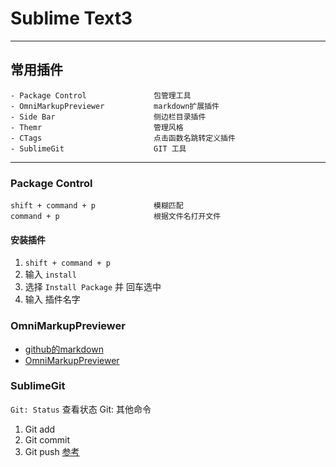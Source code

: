 # Sublime Text3

---

## 常用插件
	- Package Control 				包管理工具
	- OmniMarkupPreviewer 			markdown扩展插件
	- Side Bar						侧边栏目录插件
	- Themr							管理风格
	- CTags							点击函数名跳转定义插件
	- SublimeGit					GIT 工具


---

### Package Control
	shift + command + p 			模糊匹配
	command + p 					根据文件名打开文件

#### 安装插件
1. `shift + command + p`
2. 输入 `install`
3. 选择 `Install Package` 并 回车选中
4. 输入 插件名字


### OmniMarkupPreviewer
- [github的markdown](https://github.com/guodongxiaren/README#%E5%9B%BE%E7%89%87%E9%93%BE%E6%8E%A5)
- [OmniMarkupPreviewer](http://macplay.leanote.com/post/%E8%BF%91%E4%B9%8E%E5%AE%8C%E7%BE%8E%E7%9A%84-Markdown-%E5%86%99%E4%BD%9C%E4%BD%93%E9%AA%8C-Sublime-Text-3-OmniMarkupPreviewer)

### SublimeGit
`Git: Status` 查看状态
Git: 其他命令
1. Git add
2. Git commit
3. Git push
[参考](http://www.cnblogs.com/terrylin/archive/2013/04/04/2999465.html)